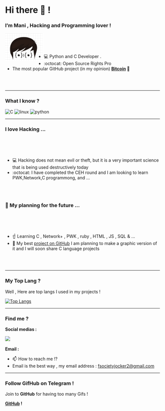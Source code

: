 <h1>Hi there 👋 !</h1>
<h3>I’m Mani , Hacking and Programming lover !</h3>

<img align="left" src="https://raw.githubusercontent.com/ManiFsociety/ManiFsociety/master/Dev.png" width="25%"/>

<br>
<br>
<br>

- 💻 Python and C Developer .
- :octocat: Open Source Rights Pro
- </a>The most popular GitHub project (in my opinion) <b><a href="https://github.com/bitcoin/bitcoin">Bitcoin</a> 💖</b>

<br>
<br>

<hr>

### What I know ?
<p align="left"><img src="https://upload.wikimedia.org/wikipedia/commons/archive/3/35/20190417225046%21The_C_Programming_Language_logo.svg" alt="C" width="40" height="40"/> <img src="https://devicons.github.io/devicon/devicon.git/icons/linux/linux-original.svg" alt="linux" width="40" height="40"/> <img src="https://devicons.github.io/devicon/devicon.git/icons/python/python-original.svg" alt="python" width="40" height="40"/></p>

<hr>

### I love Hacking ...
<br>
<br>
<br>

- 💻 Hacking does not mean evil or theft, but it is a very important science that is being used destructively today
- :octocat: I have completed the CEH round and I am looking to learn PWK,Network,C programmong, and ...

<br>
<br>

### 🤖 My planning for the future ...
<br>
<br>
<br>

- ☝️ Learning C , Network+ , PWK , ruby , HTML , JS , SQL & ...
- 👊 My best <a href="https://github.com/ManiFsociety/shabbir">project on GitHub</a> I am planning to make a graphic version of it and I will soon share C language projects

<br>
<br>
<hr>

### My Top Lang ?

<p>Well , Here are top langs I used in my projects !</p>

[![Top Langs](https://github-readme-stats.vercel.app/api/top-langs/?username=ManiFsociety&layout=compact)](https://github.com/ManiFsociety)

<hr>

### Find me ?
<p><b>Social medias :</b></p>

[<img src="https://img.icons8.com/color/48/000000/twitter.png" width="3.5%"/>](https://twitter.com/ManiFsociety)

<p><b>Email :</b></p>

- 📫 How to reach me !?
- Email is the best way , my email address : fsocietyjocker2@gmail.com

<hr>


### Follow GifHub on Telegram !
<p>Join to <b>GitHub</b> for having too many Gifs !</p>
<p><b><a href="https://t.me/Hide44">GitHub</a> !</b></p>